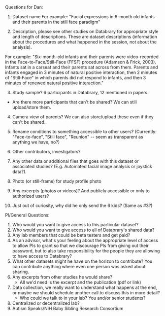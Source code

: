 Questions for Dan:

1. Dataset name
For example: "Facial expressions in 6-month old infants and their parents in the still face paradigm"

2. Description, please see other studies on Databrary for appropriate style and length of descriptions. These are dataset descriptions (information about the procedures and what happened in the session, not about the analysis).

For example: 
"Six-month-old infants and their parents were video-recorded in the Face-to-Face/Still-Face (FFSF) procedure (Adamson & Frick, 2003). Infants sat in a carseat and their parents sat across from them. Parents and infants engaged in 3 minutes of natural positive interaction, then 2 minutes of "Still-Face" in which parents did not respond to infants, and then 3 minutes of renewed natural positive interaction." 

3. Study sample? 6 participants in Databrary, 12 mentioned in papers
- Are there more participants that can't be shared? We can still upload/store them.

4. Camera view of parents? We can also store/upload these even if they can't be shared.

5. Rename conditions to something accessible to other users? (Currently: "Face-to-face", "Still face", "Reunion" -- seem as transparent as anything we have, no?)

6. Other contributors, investigators?

7. Any other data or additional files that goes with this dataset or associated studies? (E.g. Automated facial image analysis or joystick data?).

8. Photo (or still-frame) for study profile photo

9. Any excerpts (photos or videos)? And publicly accessible or only to authorized users?

10. Just out of curiosity, why did he only send the 6 kids? (Same as #3?)

PI/General Questions:

1. Who would you want to give access to this particular dataset?
2. Who would you want to give access to all of Databrary's shared data?
3. Any lab members that could be beta testers and get paid?
4. As an advisor, what's your feeling about the appropriate level of access to allow PIs to grant so that we discourage PIs from giving out their password, but to also take responsibility for the people they are allowing to have access to Databrary?
5. What other datasets might he have on the horizon to contribute? You can contribute anything where even one person was asked about sharing.
6. Any excerpts from other studies he would share? 
	- All we'd need is the excerpt and the publication (pdf or link)
7. Data collection, we really want to understand what happens at the end, or maybe we should schedule another call to discuss this in more detail?
	- Who could we talk to in your lab? You and/or senior students?
8. Centralized or decentralized lab?
9. Autism Speaks/NIH Baby Sibling Research Consortium

